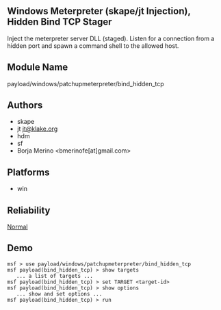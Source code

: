 ## Windows Meterpreter (skape/jt Injection), Hidden Bind TCP Stager

Inject the meterpreter server DLL (staged). Listen for a 
connection from a hidden port and spawn a command shell to 
the allowed host.


## Module Name
payload/windows/patchupmeterpreter/bind_hidden_tcp

## Authors
* skape
* jt <jt@klake.org>
* hdm
* sf
* Borja Merino <bmerinofe[at]gmail.com>





## Platforms
* win

## Reliability
[Normal](https://github.com/rapid7/metasploit-framework/wiki/Exploit-Ranking)

## Demo

```
msf > use payload/windows/patchupmeterpreter/bind_hidden_tcp
msf payload(bind_hidden_tcp) > show targets
   ... a list of targets ...
msf payload(bind_hidden_tcp) > set TARGET <target-id>
msf payload(bind_hidden_tcp) > show options
   ... show and set options ...
msf payload(bind_hidden_tcp) > run
```
    
    